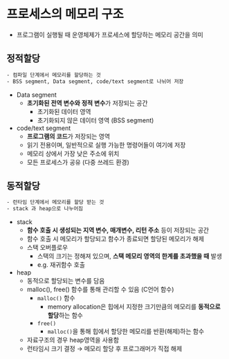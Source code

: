 # 프로세스의 메모리 구조

- 프로그램이 실행될 때 운영체제가 프로세스에 할당하는 메모리 공간을 의미

## 정적할당



```bash
- 컴파일 단계에서 메모리를 할당하는 것
- BSS segment, Data segment, code/text segment로 나뉘어 저장
```

- Data segment
    - **초기화된 전역 변수와 정적 변수**가 저장되는 공간
        - 초기화된 데이터 영역
        - 초기화되지 않은 데이터 영역 (BSS segment)
- code/text segment
    - **프로그램의 코드**가 저장되는 영역
    - 읽기 전용이며, 일반적으로 실행 가능한 명령어들이 여기에 저장
    - 메모리 상에서 가장 낮은 주소에 위치
    - 모든 프로세스가 공유 (다중 쓰레드 환경)

## 동적할당


```bash
- 런타임 단계에서 메모리를 할당 받는 것
- stack 과 heap으로 나누어짐
```

- stack
    - **함수 호출 시 생성되는 지역 변수, 매개변수, 리턴 주소** 등이 저장되는 공간
    - 함수 호출 시 메모리가 할당되고 함수가 종료되면 할당된 메모리가 해제
    - 스택 오버플로우
        - 스택의 크기는 정해져 있으며, **스택 메모리 영역의 한계를 초과했을 때** 발생
        - e.g. 재귀함수 호출
- heap
    - 동적으로 할당되는 변수를 담음
    - malloc(), free() 함수를 통해 관리할 수 있음 (C언어 함수)
        - `malloc()` 함수
            - memory allocation은 힙에서 지정한 크기만큼의 메모리를 **동적으로 할당**하는 함수
        - `free()`
            - `malloc()`을 통해 힙에서 할당한 메모리를 반환(해제)하는 함수
    - 자료구조의 경우 heap영역을 사용함
    - 런타임시 크기 결정 → 메모리 할당 후 프로그래머가 직접 해제
